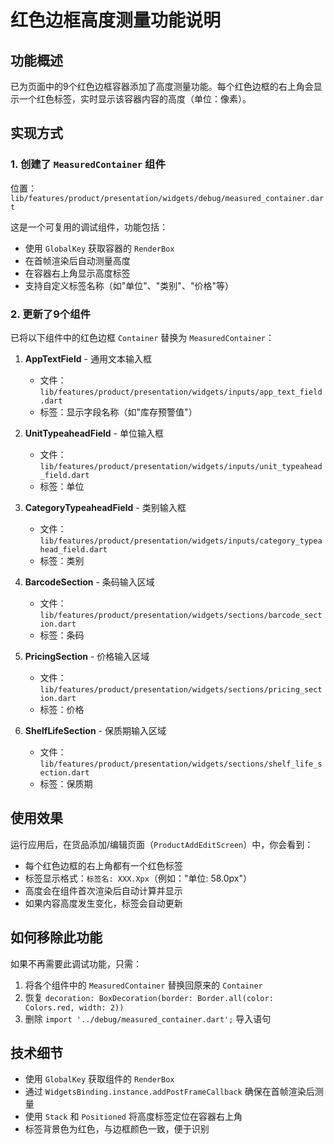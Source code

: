 # 红色边框高度测量功能说明

## 功能概述

已为页面中的9个红色边框容器添加了高度测量功能。每个红色边框的右上角会显示一个红色标签，实时显示该容器内容的高度（单位：像素）。

## 实现方式

### 1. 创建了 `MeasuredContainer` 组件

位置：`lib/features/product/presentation/widgets/debug/measured_container.dart`

这是一个可复用的调试组件，功能包括：
- 使用 `GlobalKey` 获取容器的 `RenderBox`
- 在首帧渲染后自动测量高度
- 在容器右上角显示高度标签
- 支持自定义标签名称（如"单位"、"类别"、"价格"等）

### 2. 更新了9个组件

已将以下组件中的红色边框 `Container` 替换为 `MeasuredContainer`：

1. **AppTextField** - 通用文本输入框
   - 文件：`lib/features/product/presentation/widgets/inputs/app_text_field.dart`
   - 标签：显示字段名称（如"库存预警值"）

2. **UnitTypeaheadField** - 单位输入框
   - 文件：`lib/features/product/presentation/widgets/inputs/unit_typeahead_field.dart`
   - 标签：单位

3. **CategoryTypeaheadField** - 类别输入框
   - 文件：`lib/features/product/presentation/widgets/inputs/category_typeahead_field.dart`
   - 标签：类别

4. **BarcodeSection** - 条码输入区域
   - 文件：`lib/features/product/presentation/widgets/sections/barcode_section.dart`
   - 标签：条码

5. **PricingSection** - 价格输入区域
   - 文件：`lib/features/product/presentation/widgets/sections/pricing_section.dart`
   - 标签：价格

6. **ShelfLifeSection** - 保质期输入区域
   - 文件：`lib/features/product/presentation/widgets/sections/shelf_life_section.dart`
   - 标签：保质期

## 使用效果

运行应用后，在货品添加/编辑页面（`ProductAddEditScreen`）中，你会看到：

- 每个红色边框的右上角都有一个红色标签
- 标签显示格式：`标签名: XXX.Xpx`（例如："单位: 58.0px"）
- 高度会在组件首次渲染后自动计算并显示
- 如果内容高度发生变化，标签会自动更新

## 如何移除此功能

如果不再需要此调试功能，只需：

1. 将各个组件中的 `MeasuredContainer` 替换回原来的 `Container`
2. 恢复 `decoration: BoxDecoration(border: Border.all(color: Colors.red, width: 2))`
3. 删除 `import '../debug/measured_container.dart';` 导入语句

## 技术细节

- 使用 `GlobalKey` 获取组件的 `RenderBox`
- 通过 `WidgetsBinding.instance.addPostFrameCallback` 确保在首帧渲染后测量
- 使用 `Stack` 和 `Positioned` 将高度标签定位在容器右上角
- 标签背景色为红色，与边框颜色一致，便于识别
